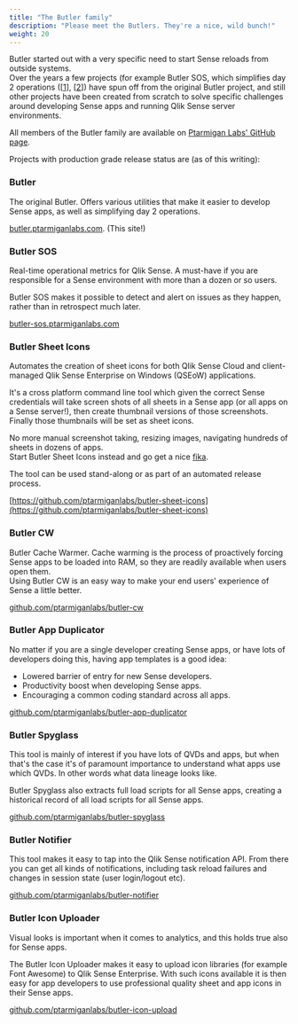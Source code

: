 ```yaml
---
title: "The Butler family"
description: "Please meet the Butlers. They're a nice, wild bunch!" 
weight: 20
---
```


Butler started out with a very specific need to start Sense reloads from outside systems.  
Over the years a few projects (for example Butler SOS, which simplifies day 2 operations ([[1](https://www.infoworld.com/article/3442754/why-de-risking-day-2-operations-is-a-smart-business-strategy.html)], [[2](https://dzone.com/articles/defining-day-2-operations)]) have spun off from the original Butler project, and still other projects have been created from scratch to solve specific challenges around developing Sense apps and running Qlik Sense server environments.

All members of the Butler family are available on [Ptarmigan Labs' GitHub page](https://github.com/ptarmiganlabs).

Projects with production grade release status are (as of this writing):

### Butler

The original Butler. Offers various utilities that make it easier to develop Sense apps, as well as simplifying day 2 operations.

[butler.ptarmiganlabs.com](https:/butler.ptarmiganlabs.com). (This site!)

### Butler SOS

Real-time operational metrics for Qlik Sense. A must-have if you are responsible for a Sense environment with more than a dozen or so users.

Butler SOS makes it possible to detect and alert on issues as they happen, rather than in retrospect much later.

[butler-sos.ptarmiganlabs.com](https://butler-sos.ptarmiganlabs.com)

### Butler Sheet Icons

Automates the creation of sheet icons for both Qlik Sense Cloud and client-managed Qlik Sense Enterprise on Windows (QSEoW) applications.

It's a cross platform command line tool which given the correct Sense credentials will take screen shots of all sheets in a Sense app (or all apps on a Sense server!), then create thumbnail versions of those screenshots.  
Finally those thumbnails will be set as sheet icons.  

No more manual screenshot taking, resizing images, navigating hundreds of sheets in dozens of apps.  
Start Butler Sheet Icons instead and go get a nice [fika](https://www.swedishfood.com/fika).

The tool can be used stand-along or as part of an automated release process.

[https://github.com/ptarmiganlabs/butler-sheet-icons](https://github.com/ptarmiganlabs/butler-sheet-icons)

### Butler CW

Butler Cache Warmer. Cache warming is the process of proactively forcing Sense apps to be loaded into RAM, so they are readily available when users open them.  
Using Butler CW is an easy way to make your end users' experience of Sense a little better.

[github.com/ptarmiganlabs/butler-cw](https://github.com/ptarmiganlabs/butler-cw)

### Butler App Duplicator

No matter if you are a single developer creating Sense apps, or have lots of developers doing this, having app templates is a good idea:

- Lowered barrier of entry for new Sense developers.
- Productivity boost when developing Sense apps.
- Encouraging a common coding standard across all apps.

[github.com/ptarmiganlabs/butler-app-duplicator](https://github.com/ptarmiganlabs/butler-app-duplicator)

### Butler Spyglass

This tool is mainly of interest if you have lots of QVDs and apps, but when that's the case it's of paramount importance to understand what apps use which QVDs. In other words what data lineage looks like.

Butler Spyglass also extracts full load scripts for all Sense apps, creating a historical record of all load scripts for all Sense apps.

[github.com/ptarmiganlabs/butler-spyglass](https://github.com/ptarmiganlabs/butler-spyglass)

### Butler Notifier

This tool makes it easy to tap into the Qlik Sense notification API. From there you can get all kinds of notifications, including task reload failures and changes in session state (user login/logout etc).

[github.com/ptarmiganlabs/butler-notifier](https://github.com/ptarmiganlabs/butler-notifier)

### Butler Icon Uploader

Visual looks is important when it comes to analytics, and this holds true also for Sense apps.

The Butler Icon Uploader makes it easy to upload icon libraries (for example Font Awesome) to Qlik Sense Enterprise. With such icons available it is then easy for app developers to use professional quality sheet and app icons in their Sense apps.

[github.com/ptarmiganlabs/butler-icon-upload](https://github.com/ptarmiganlabs/butler-icon-upload)
